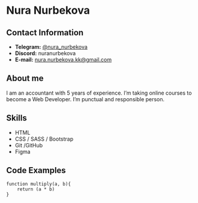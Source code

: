 # Nura Nurbekova

## Contact Information
* **Telegram:** [@nura_nurbekova](https://t.me/nura_nurbekova)
* **Discord:** nuranurbekova
* **E-mail:** nura.nurbekova.kk@gmail.com

## About me
I am an accountant with 5 years of experience. I’m taking online courses to become a Web Developer. I’m punctual and responsible person.

## Skills
* HTML
* CSS / SASS / Bootstrap
* Git /GitHub
* Figma

## Code Examples
``` 
function multiply(a, b){
    return (a * b)
}
```